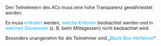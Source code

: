 Den Teilnehmern des ACs muss eine hohe Transparenz gewährleistet werden.

Es muss <span style="color:rgb(0, 176, 240)">erläutert </span>werden, <span style="color:rgb(0, 176, 240)">welche Kriterien</span> beobachtet werden und in <span style="color:rgb(0, 176, 240)">welchen Situationen</span> (z. B. beim Mittagessen) nicht beobachtet wird.

Besonders unangenehm für die Teilnehmer sind „<span style="color:rgb(0, 176, 240)">Black-Box-Verfahren</span>“
